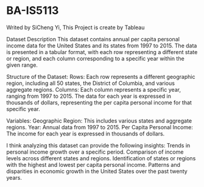 # BA-IS5113
Writed by SiCheng Yi,
This Project is create by Tableau

Dataset Description
This dataset contains annual per capita personal income data for the United States and its states from 1997 to 2015. The data is presented in a tabular format, with each row representing a different state or region, and each column corresponding to a specific year within the given range.

Structure of the Dataset:
Rows: Each row represents a different geographic region, including all 50 states, the District of Columbia, and various aggregate regions.
Columns: Each column represents a specific year, ranging from 1997 to 2015. The data for each year is expressed in thousands of dollars, representing the per capita personal income for that specific year.

Variables:
Geographic Region: This includes various states and aggregate regions.
Year: Annual data from 1997 to 2015.
Per Capita Personal Income: The income for each year is expressed in thousands of dollars.

I think analyzing this dataset can provide the following insights:
Trends in personal income growth over a specific period.
Comparison of income levels across different states and regions.
Identification of states or regions with the highest and lowest per capita personal income.
Patterns and disparities in economic growth in the United States over the past twenty years.
